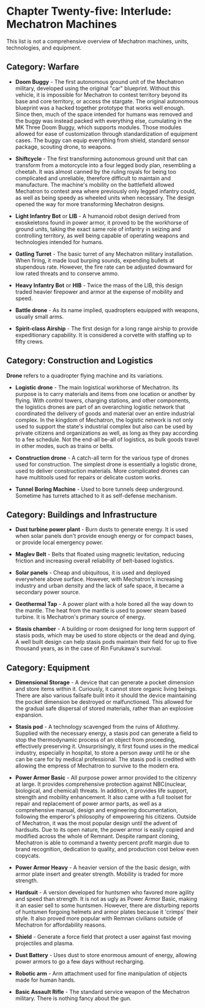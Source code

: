# Chapter Twenty-five: Interlude: Mechatron Machines

This list is not a comprehensive overview of Mechatron machines, units, technologies, and equipment.

## **Category: Warfare**

* **Doom Buggy** - The first autonomous ground unit of the Mechatron military, developed using the original "car" blueprint. Without this vehicle, it is impossible for Mechatron to contest territory beyond its base and core territory, or access the stargate. The original autonomous blueprint was a hacked together prototype that works well enough. Since then, much of the space intended for humans was removed and the buggy was instead packed with everything else, cumulating in the MK Three Doom Buggy, which supports modules. Those modules allowed for ease of customization through standardization of equipment cases. The buggy can equip everything from shield, standard sensor package, scouting drone, to weapons.

* **Shiftcycle** - The first transforming autonomous ground unit that can transform from a motorcycle into a four legged body plan, resembling a cheetah. It was almost canned by the ruling royals for being too complicated and unreliable, therefore difficult to maintain and manufacture. The machine's mobility on the battlefield allowed Mechatron to contest area where previously only legged infantry could, as well as being speedy as wheeled units when necessary. The design opened the way for more transforming Mechatron designs.

* **Light Infantry Bot** or **LIB** - A humanoid robot design derived from exoskeletons found in power armor, it proved to be the workhorse of ground units, taking the exact same role of infantry in seizing and controlling territory, as well being capable of operating weapons and technologies intended for humans.

* **Gatling Turret** - The basic turret of any Mechatron military installation. When firing, it made loud burping sounds, expending bullets at stupendous rate. However, the fire rate can be adjusted downward for low rated threats and to conserve ammo.

* **Heavy Infantry Bot** or **HIB** - Twice the mass of the LIB, this design traded heavier firepower and armor at the expense of mobility and speed.

* **Battle drone** - As its name implied, quadropters equipped with weapons, usually small arms.

* **Spirit-class Airship** - The first design for a long range airship to provide expeditionary capability. It is considered a corvette with staffing up to fifty crews.

## **Category: Construction and Logistics**

**Drone** refers to a quadropter flying machine and its variations.

* **Logistic drone** - The main logistical workhorse of Mechatron. Its purpose is to carry materials and items from one location or another by flying. With control towers, charging stations, and other components, the logistics drones are part of an overarching logistic network that coordinated the delivery of goods and material over an entire industrial complex. In the kingdom of Mechatron, the logistic network is not only used to support the state's industrial complex but also can be used by private citizens and organizations as well, as long as they pay according to a fee schedule. Not the end-all be-all of logistics, as bulk goods travel in other modes, such as trains or belts.

* **Construction drone** - A catch-all term for the various type of drones used for construction. The simplest drone is essentially a logistic drone, used to deliver construction materials. More complicated drones can have multitools used for repairs or delicate custom works.

* **Tunnel Boring Machine** - Used to bore tunnels deep underground. Sometime has turrets attached to it as self-defense mechanism.

## **Category: Buildings and Infrastructure**

* **Dust turbine power plant** - Burn dusts to generate energy. It is used when solar panels don't provide enough energy or for compact bases, or provide local emergency power.

* **Maglev Belt** - Belts that floated using magnetic levitation, reducing friction and increasing overall reliability of belt-based logistics.

* **Solar panels** - Cheap and ubiquitous, it is used and deployed everywhere above surface. However, with Mechatron's increasing industry and urban density and the lack of safe space, it became a secondary power source.

* **Geothermal Tap** - A power plant with a hole bored all the way down to the mantle. The heat from the mantle is used to power steam based turbine. It is Mechatron's primary source of energy.

* **Stasis chamber** - A building or room designed for long term support of stasis pods, which may be used to store objects or the dead and dying. A well built design can help stasis pods maintain their field for up to five thousand years, as in the case of Rin Furukawa's survival.

## **Category: Equipment**

* **Dimensional Storage** -  A device that can generate a pocket dimension and store items within it. Curiously, it cannot store organic living beings. There are also various failsafe built into it should the device maintaining the pocket dimension be destroyed or malfunctioned. This allowed for the gradual safe dispersal of stored materials, rather than an explosive expansion.

* **Stasis pod** - A technology scavenged from the ruins of Allothmy. Supplied with the necessary energy, a stasis pod can generate a field to stop the thermodynamic process of an object from proceeding, effectively preserving it. Unsurprisingly, it first found uses in the medical industry, especially in hospital, to store a person away until he or she can be care for by medical professional. The stasis pod is credited with allowing the empress of Mechatron to survive to the modern era.

* **Power Armor Basic** - All purpose power armor provided to the citizenry at large. It provides comprehensive protection against NBC(nuclear, biological, and chemical) threats. In addition, it provides life support, strength and mobility enhancement. It also came with a full toolset for repair and replacement of power armor parts, as well as a comprehensive manual, design and engineering documentation, following the emperor's philosophy of empowering his citizens. Outside of Mechatron, it was the most popular design until the advent of hardsuits. Due to its open nature, the power armor is easily copied and modified across the whole of Remnant. Despite rampant cloning, Mechatron is able to command a twenty percent profit margin due to brand recognition, dedication to quality, and production cost below even copycats.

* **Power Armor Heavy** - A heavier version of the the basic design, with armor plate insert and greater strength. Mobility is traded for more strength.

* **Hardsuit** - A version developed for huntsmen who favored more agility and speed than strength. It is not as ugly as Power Armor Basic, making it an easier sell to some huntsmen. However, there are disturbing reports of huntsmen forgoing helmets and armor plates because it 'crimps' their style. It also proved more popular with Remnan civilians outside of Mechatron for affordability reasons.

* **Shield** - Generate a force field that protect a user against fast moving projectiles and plasma.

* **Dust Battery** - Uses dust to store enormous amount of energy, allowing power armors to go a few days without recharging.

* **Robotic arm** - Arm attachment used for fine manipulation of objects made for human hands.

* **Basic Assault Rifle** - The standard service weapon of the Mechatron military. There is nothing fancy about the gun.

